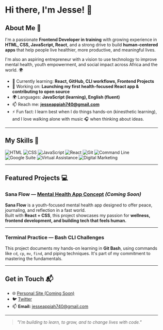 # Hi there, I'm Jesse! 👋


## About Me 🚀

I'm a passionate **Frontend Developer in training** with growing experience in **HTML, CSS, JavaScript, React**, and a strong drive to build **human-centered apps** that help people live healthier, more productive, and meaningful lives.

I'm also an aspiring entrepreneur with a vision to use technology to improve mental health, youth empowerment, and social impact across Africa and the world. 🌍

- 🌱 Currently learning: **React, GitHub, CLI workflows, Frontend Projects**
- 🔭 Working on: **Launching my first health-focused React app & contributing to open source**
- 🌍 Languages: **JavaScript (learning), English (fluent)**
- 📫 Reach me: **jesseappiah740@gmail.com**
- ⚡ Fun fact: I learn best when I do things hands-on (kinesthetic learning), and I love walking alone with music 🎧 when thinking about ideas.

---

## My Skills 🧠

![HTML](https://img.shields.io/badge/-HTML5-E34F26?style=flat-square&logo=html5&logoColor=white)
![CSS](https://img.shields.io/badge/-CSS3-1572B6?style=flat-square&logo=css3)
![JavaScript](https://img.shields.io/badge/-JavaScript-F7DF1E?style=flat-square&logo=javascript&logoColor=black)
![React](https://img.shields.io/badge/-React-61DAFB?style=flat-square&logo=react)
![Git](https://img.shields.io/badge/-Git-F05032?style=flat-square&logo=git&logoColor=white)
![Command Line](https://img.shields.io/badge/-CLI-000000?style=flat-square&logo=gnu-bash&logoColor=white)
![Google Suite](https://img.shields.io/badge/-Google%20Workspace-4285F4?style=flat-square&logo=google)
![Virtual Assistance](https://img.shields.io/badge/-Virtual%20Assistant-00C853?style=flat-square)
![Digital Marketing](https://img.shields.io/badge/-Digital%20Marketing-FF6D00?style=flat-square)

---

## Featured Projects 💻

### Sana Flow — [Mental Health App Concept](https://github.com/jesseappiah/sana-flow) *(Coming Soon)*


**Sana Flow** is a youth-focused mental health app designed to offer peace, journaling, and reflection in a fast world.  
Built with **React + CSS**, this project showcases my passion for **wellness, frontend development, and building tech that feels human.**

---

### Terminal Practice — Bash CLI Challenges


This project documents my hands-on learning in **Git Bash**, using commands like `cd`, `cp`, `mv`, `find`, and piping techniques. It's part of my commitment to mastering the fundamentals.

---

## Get in Touch 📬

- 🌐 [Personal Site (Coming Soon)](https://jesseappiah.dev)
- 🐦 [Twitter](https://x.com/jess95526)
- 📫 **Email:** jesseappiah740@gmail.com

---

> *"I'm building to learn, to grow, and to change lives with code."*


